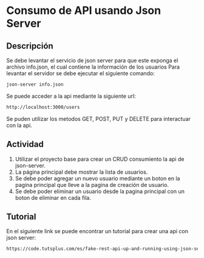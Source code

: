 # Consumo de API usando Json Server

## Descripción

Se debe levantar el servicio de json server para que este exponga el archivo info.json, el cual contiene la información de los usuarios
Para levantar el servidor se debe ejecutar el siguiente comando:
```bash
json-server info.json
```
Se puede acceder a la api mediante la siguiente url:
```bash
http://localhost:3000/users
```
Se puden utilizar los metodos GET, POST, PUT y DELETE para interactuar con la api.

## Actividad

1. Utilizar el proyecto base para crear un CRUD consumiento la api de json-server.
2. La página principal debe mostrar la lista de usuarios.
3. Se debe poder agregar un nuevo usuario mediante un boton en la pagina principal que lleve a la pagina de creación de usuario.
4. Se debe poder eliminar un usuario desde la pagina principal con un boton de eliminar en cada fila.

## Tutorial

En el siguiente link se puede encontrar un tutorial para crear una api con json server:

```bash
https://code.tutsplus.com/es/fake-rest-api-up-and-running-using-json-server--cms-27871t
```